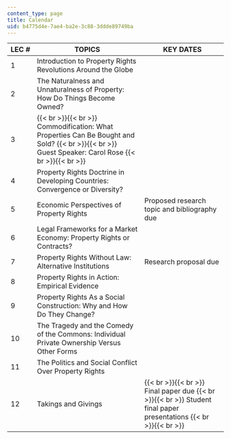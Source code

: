 ```yaml
---
content_type: page
title: Calendar
uid: b4775d4e-7ae4-ba2e-3c88-3ddde89749ba
---
```


| LEC # | TOPICS | KEY DATES |
| --- | --- | --- |
| 1 | Introduction to Property Rights Revolutions Around the Globe | &nbsp; |
| 2 | The Naturalness and Unnaturalness of Property: How Do Things Become Owned? | &nbsp; |
| 3 |  {{< br >}}{{< br >}} Commodification: What Properties Can Be Bought and Sold? {{< br >}}{{< br >}} Guest Speaker: Carol Rose {{< br >}}{{< br >}}  | &nbsp; |
| 4 | Property Rights Doctrine in Developing Countries: Convergence or Diversity? | &nbsp; |
| 5 | Economic Perspectives of Property Rights | Proposed research topic and bibliography due |
| 6 | Legal Frameworks for a Market Economy: Property Rights or Contracts? | &nbsp; |
| 7 | Property Rights Without Law: Alternative Institutions | Research proposal due |
| 8 | Property Rights in Action: Empirical Evidence | &nbsp; |
| 9 | Property Rights As a Social Construction: Why and How Do They Change? | &nbsp; |
| 10 | The Tragedy and the Comedy of the Commons: Individual Private Ownership Versus Other Forms | &nbsp; |
| 11 | The Politics and Social Conflict Over Property Rights | &nbsp; |
| 12 | Takings and Givings |  {{< br >}}{{< br >}} Final paper due {{< br >}}{{< br >}} Student final paper presentations {{< br >}}{{< br >}}